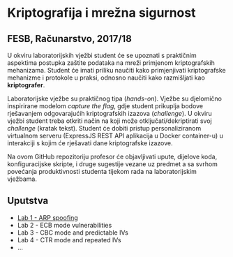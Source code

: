 # **Kriptografija i mrežna sigurnost**

## FESB, Računarstvo, 2017/18

U okviru laboratorijskih vježbi student će se upoznati s praktičnim aspektima postupka zaštite podataka na mreži primjenom kriptografskih mehanizama. Student će imati priliku naučiti kako primjenjivati kriptografske mehanizme i protokole u praksi, odnosno naučiti kako razmišljati kao **kriptografer**.

Laboratorijske vježbe su praktičnog tipa (_hands-on_). Vježbe su djelomično inspirirane modelom _capture the flag_, gdje student prikuplja bodove rješavanjem odgovarajućih kriptografskih izazova (_challenge_). U okviru vježbi student treba otkriti način na koji može otključati/dekriptirati svoj _challenge_ (kratak tekst). Student će dobiti pristup personaliziranom virtualnom serveru (ExpressJS REST API aplikacija u Docker container-u) u interakciji s kojim će rješavati dane kriptografske izazove.

Na ovom GitHub repozitoriju profesor će objavljivati upute, dijelove koda, konfiguracijske skripte, i druge sugestije vezane uz predmet a sa svrhom povećanja produktivnosti studenta tijekom rada na laboratorijskim vježbama.

## Uputstva

* [Lab 1 - ARP spoofing](/instructions/lab-1.md)
* Lab 2 - ECB mode vulnerabilities
* Lab 3 - CBC mode and predictable IVs
* Lab 4 - CTR mode and repeated IVs
* ...